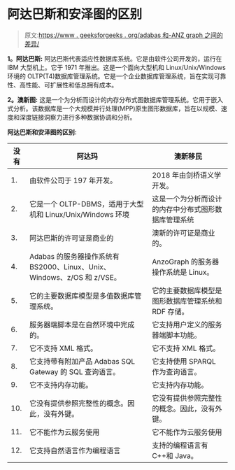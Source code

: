 # 阿达巴斯和安泽图的区别

> 原文:[https://www . geeksforgeeks . org/adabas 和-ANZ graph 之间的差异/](https://www.geeksforgeeks.org/difference-between-adabas-and-anzograph/)

**1。阿达巴斯:**
阿达巴斯代表适应性数据库系统。它是由软件公司开发的，运行在 IBM 大型机上。它于 1971 年推出。这是一个面向大型机和 Linux/Unix/Windows 环境的 OLTP(T4)数据库管理系统。它是一个企业数据库管理系统，旨在实现可靠性、高性能、可扩展性和低总拥有成本。

**2。澳新图:**
这是一个为分析而设计的内存分布式图数据库管理系统。它用于嵌入式分析。该数据库是一个大规模并行处理(MPP)原生图形数据库，旨在以规模、速度和深度链接洞察力进行多种数据协调和分析。

**阿达巴斯和安泽图的区别:**

<center>

| 没有 | 阿达玛 | 澳新移民 |
| --- | --- | --- |
| 1. | 由软件公司于 197 年开发。 | 2018 年由剑桥语义学开发。 |
| 2. | 它是一个 OLTP-DBMS，适用于大型机和 Linux/Unix/Windows 环境 | 这是一个为分析而设计的内存中分布式图形数据库管理系统 |
| 3. | 阿达巴斯的许可证是商业的 | 澳新的许可证是商业的。 |
| 4. | Adabas 的服务器操作系统有 BS2000、Linux、Unix、Windows、z/OS 和 z/VSE。 | AnzoGraph 的服务器操作系统是 Linux。 |
| 5. | 它的主要数据库模型是多值数据库管理系统。 | 它的主要数据库模型是图形数据库管理系统和 RDF 存储。 |
| 6. | 服务器端脚本是在自然环境中完成的。 | 它支持用户定义的服务器端脚本功能。 |
| 7. | 它不支持 XML 格式。 | 它不支持 XML 格式。 |
| 8. | 它支持带有附加产品 Adabas SQL Gateway 的 SQL 查询语言。 | 它支持使用 SPARQL 作为查询语言。 |
| 9. | 它不支持内存功能。 | 它支持内存功能。 |
| 10. | 它没有提供参照完整性的概念。因此，没有外键。 | 它没有提供参照完整性的概念。因此，没有外键。 |
| 11. | 它不能作为云服务使用 | 它不能作为云服务使用 |
| 12. | 它支持自然语言作为编程语言 | 支持的编程语言有 C++和 Java。 |

</center>
